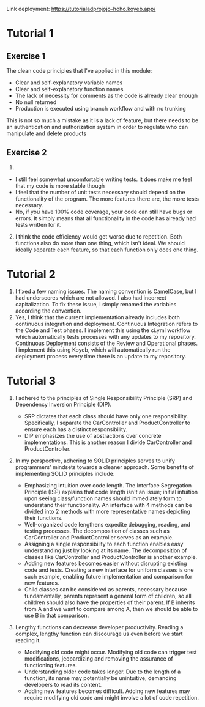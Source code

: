 Link deployment:
https://tutorialadprojojo-hoho.koyeb.app/

# Tutorial 1
## Exercise 1
The clean code principles that I've applied in this module:
* Clear and self-explanatory variable names
* Clear and self-explanatory function names
* The lack of necessity for comments as the code is already clear enough
* No null returned
* Production is executed using branch workflow and with no trunking

This is not so much a mistake as it is a lack of feature, but there needs to be an authentication and authorization system in order to regulate who can manipulate and delete products

## Exercise 2
1. 
* I still feel somewhat uncomfortable writing tests. It does make me feel that my code is more stable though
* I feel that the number of unit tests necessary should depend on the functionality of the program. The more features there are, the more tests necessary.
* No, if you have 100% code coverage, your code can still have bugs or errors. It simply means that all functionality in the code has already had tests written for it.
2. I think the code efficiency would get worse due to repetition. Both functions also do more than one thing, which isn't ideal. We should ideally separate each feature, so that each function only does one thing.

# Tutorial 2
1. I fixed a few naming issues. The naming convention is CamelCase, but I had underscores which are not allowed. I also had incorrect capitalization. To fix these issue, I simply renamed the variables according the convention. 
2. Yes, I think that the current implementation already includes both continuous integration and deployment. Continuous Integration refers to the Code and Test phases. I implement this using the ci.yml workflow which automatically tests processes with any updates to my repository. Continuous Deployment consists of the Review and Operational phases. I implement this using Koyeb, which will automatically run the deployment process every time there is an update to my repository.

# Tutorial 3
1. I adhered to the principles of Single Responsibility Principle (SRP) and Dependency Inversion Principle (DIP).

    - SRP dictates that each class should have only one responsibility. Specifically, I separate the CarController and ProductController to ensure each has a distinct responsibility.
    - DIP emphasizes the use of abstractions over concrete implementations. This is another reason I divide CarController and ProductController.

2. In my perspective, adhering to SOLID principles serves to unify programmers' mindsets towards a cleaner approach. Some benefits of implementing SOLID principles include:

    - Emphasizing intuition over code length. The Interface Segregation Principle (ISP) explains that code length isn't an issue; initial intuition upon seeing class/function names should immediately form to understand their functionality. An interface with 4 methods can be divided into 2 methods with more representative names depicting their functions.
    - Well-organized code lengthens expedite debugging, reading, and testing processes. The decomposition of classes such as CarController and ProductController serves as an example.
    - Assigning a single responsibility to each function enables easy understanding just by looking at its name. The decomposition of classes like CarController and ProductController is another example.
    - Adding new features becomes easier without disrupting existing code and tests. Creating a new interface for uniform classes is one such example, enabling future implementation and comparison for new features.
    - Child classes can be considered as parents, necessary because fundamentally, parents represent a general form of children, so all children should also have the properties of their parent. If B inherits from A and we want to compare among A, then we should be able to use B in that comparison.

3. Lengthy functions can decrease developer productivity. Reading a complex, lengthy function can discourage us even before we start reading it.
    - Modifying old code might occur. Modifying old code can trigger test modifications, jeopardizing and removing the assurance of functioning features.
    - Understanding older code takes longer. Due to the length of a function, its name may potentially be unintuitive, demanding developers to read its content.
    - Adding new features becomes difficult. Adding new features may require modifying old code and might involve a lot of code repetition.
